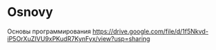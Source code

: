 # Osnovy
Основы программирования
https://drive.google.com/file/d/1f5Nkvd-iP5OrXuZIVU9xPKudR7KynFyx/view?usp=sharing
